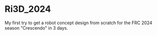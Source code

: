 # Ri3D_2024
My first try to get a robot concept design from scratch for the FRC 2024 season "Crescendo" in 3 days. 
